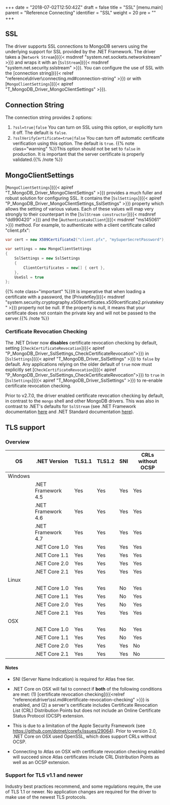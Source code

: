 +++
date = "2018-07-02T12:50:42Z"
draft = false
title = "SSL"
[menu.main]
  parent = "Reference Connecting"
  identifier = "SSL"
  weight = 20
  pre = "<i class='fa'></i>"
+++

## SSL

The driver supports SSL connections to MongoDB servers using the underlying support for SSL provided by the .NET Framework. The driver takes a [`Network Stream`]({{< msdnref "system.net.sockets.networkstream" >}}) and wraps it with an [`SslStream`]({{< msdnref "system.net.security.sslstream" >}}). You can configure the use of SSL with the [connection string]({{< relref "reference\driver\connecting.md#connection-string" >}}) or with [`MongoClientSettings`]({{< apiref "T_MongoDB_Driver_MongoClientSettings" >}}).

## Connection String

The connection string provides 2 options:

1. `?ssl=true|false`
	You can turn on SSL using this option, or explicitly turn it off. The default is `false`.
1. `?sslVerifyCertificate=true|false`
	You can turn off automatic certificate verification using this option. The default is `true`.
	{{% note class="warning" %}}This option should not be set to `false` in production. It is important that the server certificate is properly validated.{{% /note %}}

## MongoClientSettings

[`MongoClientSettings`]({{< apiref "T_MongoDB_Driver_MongoClientSettings" >}}) provides a much fuller and robust solution for configuring SSL. It contains the [`SslSettings`]({{< apiref "P_MongoDB_Driver_MongoClientSettings_SslSettings" >}}) property which allows the setting of various values. Each of these values will map very strongly to their counterpart in the [`SslStream constructor`]({{< msdnref "dd990420" >}}) and the [`AuthenticateAsClient`]({{< msdnref "ms145061" >}}) method. For example, to authenticate with a client certificate called "client.pfx":

```csharp
var cert = new X509Certificate2("client.pfx", "mySuperSecretPassword");

var settings = new MongoClientSettings
{
    SslSettings = new SslSettings
    {
        ClientCertificates = new[] { cert },
    },
    UseSsl = true
};
```

{{% note class="important" %}}It is imperative that when loading a certificate with a password, the [PrivateKey]({{< msdnref "system.security.cryptography.x509certificates.x509certificate2.privatekey" >}}) property not be null. If the property is null, it means that your certificate does not contain the private key and will not be passed to the server.{{% /note %}}

### Certificate Revocation Checking
The .NET Driver now **disables** certificate revocation checking by default, setting [`CheckCertificateRevocation`]({{< apiref "P_MongoDB_Driver_SslSettings_CheckCertificateRevocation">}}) in [`SslSettings`]({{< apiref "T_MongoDB_Driver_SslSettings" >}}) to `false` by default. Any applications relying on the older default of `true` now must explicitly set [`CheckCertificateRevocation`]({{< apiref "P_MongoDB_Driver_SslSettings_CheckCertificateRevocation">}}) to `true` in [`SslSettings`]({{< apiref "T_MongoDB_Driver_SslSettings" >}}) to re-enable certificate revocation checking.

Prior to v2.7.0, the driver enabled certificate revocation checking by default, in contrast to the `mongo` shell and other MongoDB drivers. This was also in contrast to .NET's defaults for `SslStream` (see .NET Framework documentation [here](https://docs.microsoft.com/en-us/dotnet/api/system.net.security.sslstream.authenticateasclient?view=netframework-4.7.2#System_Net_Security_SslStream_AuthenticateAsClient_System_String_) and .NET Standard documentation [here](https://docs.microsoft.com/en-us/dotnet/api/system.net.security.sslstream.authenticateasclient?view=netstandard-2.0#System_Net_Security_SslStream_AuthenticateAsClient_System_String_)).

## TLS support
### Overview

| OS      | .NET Version          | TLS1.1 | TLS1.2 | SNI | CRLs without OCSP |
|---------|-----------------------|--------|--------|-----|-------------------|
| Windows |                       |        |        |     |                   |
|         | .NET Framework 4.5    | Yes    | Yes    | Yes | Yes               |
|         | .NET Framework 4.6    | Yes    | Yes    | Yes | Yes               |
|         | .NET Framework 4.7    | Yes    | Yes    | Yes | Yes               |
|         | .NET Core 1.0         | Yes    | Yes    | Yes | Yes               |
|         | .NET Core 1.1         | Yes    | Yes    | Yes | Yes               |
|         | .NET Core 2.0         | Yes    | Yes    | Yes | Yes               |
|         | .NET Core 2.1         | Yes    | Yes    | Yes | Yes               |
| Linux   |                       |        |        |     |                   |
|         | .NET Core 1.0         | Yes    | Yes    | No  | Yes               |
|         | .NET Core 1.1         | Yes    | Yes    | No  | Yes               |
|         | .NET Core 2.0         | Yes    | Yes    | No  | Yes               |
|         | .NET Core 2.1         | Yes    | Yes    | Yes | Yes               |
| OSX     |                       |        |        |     |                   |
|         | .NET Core 1.0         | Yes    | Yes    | No  | Yes               |
|         | .NET Core 1.1         | Yes    | Yes    | No  | Yes               |
|         | .NET Core 2.0         | Yes    | Yes    | Yes | No                |
|         | .NET Core 2.1         | Yes    | Yes    | Yes | No                |


#### Notes
 - SNI (Server Name Indication) is required for Atlas free tier.
 - .NET Core on OSX will fail to connect if **both** of the following conditions are met: (1) [certificate revocation checking]({{<relref "reference\driver\ssl.md#certificate-revocation-checking" >}}) is enabled, and (2) a server's certificate includes Certificate Revocation List (CRL) Distribution Points but does not include an Online Certificate Status Protocol (OCSP) extension.
 
  - This is due to a limitation of the Apple Security Framework (see https://github.com/dotnet/corefx/issues/29064). Prior to version 2.0, .NET Core on OSX used OpenSSL, which does support CRLs without OCSP. 
  - Connecting to Atlas on OSX with certificate revocation checking enabled will succeed since Atlas certificates include CRL Distribution Points as well as an OCSP extension.


### Support for TLS v1.1 and newer

Industry best practices recommend, and some regulations require, the use of TLS 1.1 or newer. No application changes are required
for the driver to make use of the newest TLS protocols.
